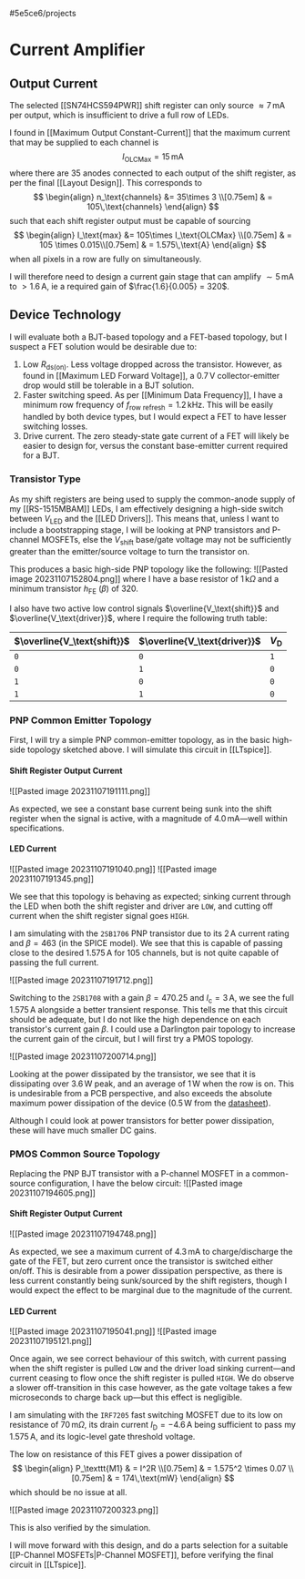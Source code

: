 #5e5ce6/projects 

# Current Amplifier

## Output Current

The selected [[SN74HCS594PWR]] shift register can only source $\approx 7\,\text{mA}$ per output, which is insufficient to drive a full row of LEDs.

I found in [[Maximum Output Constant-Current]] that the maximum current that may be supplied to each channel is
$$
I_\text{OLCMax} = 15\,\text{mA}
$$
where there are 35 anodes connected to each output of the shift register, as per the final [[Layout Design]]. This corresponds to
$$
\begin{align}
n_\text{channels} &= 35\times 3 \\[0.75em]
& = 105\,\text{channels}
\end{align}
$$
such that each shift register output must be capable of sourcing
$$
\begin{align}
I_\text{max} &= 105\times I_\text{OLCMax} \\[0.75em]
& = 105 \times 0.015\\[0.75em]
& = 1.575\,\text{A}
\end{align}
$$
when all pixels in a row are fully on simultaneously.

I will therefore need to design a current gain stage that can amplify $\sim5\,\text{mA}$ to $> 1.6\,\text{A}$, ie a required gain of $\frac{1.6}{0.005} = 320$.

## Device Technology

I will evaluate both a BJT-based topology and a FET-based topology, but I suspect a FET solution would be desirable due to:

1. Low $R_{\text{ds(on)}}$. Less voltage dropped across the transistor. However, as found in [[Maximum LED Forward Voltage]], a $0.7\,\text{V}$ collector-emitter drop would still be tolerable in a BJT solution.
2. Faster switching speed. As per [[Minimum Data Frequency]], I have a minimum row frequency of $f_\text{row refresh} = 1.2\,\text{kHz}$. This will be easily handled by both device types, but I would expect a FET to have lesser switching losses.
3. Drive current. The zero steady-state gate current of a FET will likely be easier to design for, versus the constant base-emitter current required for a BJT.

### Transistor Type

As my shift registers are being used to supply the common-anode supply of my [[RS-1515MBAM]] LEDs, I am effectively designing a high-side switch between $V_\text{LED}$ and the [[LED Drivers]]. This means that, unless I want to include a bootstrapping stage, I will be looking at PNP transistors and P-channel MOSFETs, else the $V_\text{shift}$ base/gate voltage may not be sufficiently greater than the emitter/source voltage to turn the transistor on.

This produces a basic high-side PNP topology like the following:
![[Pasted image 20231107152804.png]]
where I have a base resistor of $1\,\text{k}\Omega$ and a minimum transistor $h_\text{FE}$ ($\beta$) of $320$.

I also have two active low control signals $\overline{V_\text{shift}}$ and $\overline{V_\text{driver}}$, where I require the following truth table:

| $\overline{V_\text{shift}}$ | $\overline{V_\text{driver}}$ | $V_\text{D}$ |
| --------------------------- | ---------------------------- | ------------ |
| `0`                         | `0`                          | `1`          |
| `0`                         | `1`                          | `0`          |
| `1`                         | `0`                          | `0`          |
| `1`                         | `1`                          | `0`          |

### PNP Common Emitter Topology

First, I will try a simple PNP common-emitter topology, as in the basic high-side topology sketched above. I will simulate this circuit in [[LTspice]].

#### Shift Register Output Current

![[Pasted image 20231107191111.png]]

As expected, we see a constant base current being sunk into the shift register when the signal is active, with a magnitude of $4.0\,\text{mA}$—well within specifications.

#### LED Current

![[Pasted image 20231107191040.png]]
![[Pasted image 20231107191345.png]]

We see that this topology is behaving as expected; sinking current through the LED when both the shift register and driver are `LOW`, and cutting off current when the shift register signal goes `HIGH`.

I am simulating with the `2SB1706` PNP transistor due to its $2\,\text{A}$ current rating and $\beta=463$ (in the SPICE model). We see that this is capable of passing close to the desired $1.575\,\text{A}$ for 105 channels, but is not quite capable of passing the full current.

![[Pasted image 20231107191712.png]]

Switching to the `2SB1708` with a gain $\beta=470.25$ and $I_\text{c} = 3\,\text{A}$, we see the full $1.575\,\text{A}$ alongside a better transient response. This tells me that this circuit should be adequate, but I do not like the high dependence on each transistor's current gain $\beta$. I could use a Darlington pair topology to increase the current gain of the circuit, but I will first try a PMOS topology.

![[Pasted image 20231107200714.png]]

Looking at the power dissipated by the transistor, we see that it is dissipating over $3.6\,\text{W}$ peak, and an average of $1\,\text{W}$ when the row is on. This is undesirable from a PCB perspective, and also exceeds the absolute maximum power dissipation of the device ($0.5\,\text{W}$ from the [datasheet](https://fscdn.rohm.com/en/products/databook/datasheet/discrete/transistor/bipolar/2sb1708tl-e.pdf)).

Although I could look at power transistors for better power dissipation, these will have much smaller DC gains.

### PMOS Common Source Topology

Replacing the PNP BJT transistor with a P-channel MOSFET in a common-source configuration, I have the below circuit:
![[Pasted image 20231107194605.png]]

#### Shift Register Output Current

![[Pasted image 20231107194748.png]]

As expected, we see a maximum current of $4.3\,\text{mA}$ to charge/discharge the gate of the FET, but zero current once the transistor is switched either on/off. This is desirable from a power dissipation perspective, as there is less current constantly being sunk/sourced by the shift registers, though I would expect the effect to be marginal due to the magnitude of the current.

#### LED Current

![[Pasted image 20231107195041.png]]
![[Pasted image 20231107195121.png]]

Once again, we see correct behaviour of this switch, with current passing when the shift register is pulled `LOW` and the driver load sinking current—and current ceasing to flow once the shift register is pulled `HIGH`. We do observe a slower off-transition in this case however, as the gate voltage takes a few microseconds to charge back up—but this effect is negligible.

I am simulating with the `IRF7205` fast switching MOSFET due to its low on resistance of $70\,\text{m}\Omega$, its drain current $I_\text{D} = -4.6\,\text{A}$ being sufficient to pass my $1.575\,\text{A}$, and its logic-level gate threshold voltage.

The low on resistance of this FET gives a power dissipation of
$$
\begin{align}
P_\texttt{M1} & = I^2R \\[0.75em]
& = 1.575^2 \times 0.07 \\[0.75em]
& = 174\,\text{mW}
\end{align}
$$
which should be no issue at all.

![[Pasted image 20231107200323.png]]

This is also verified by the simulation.

I will move forward with this design, and do a parts selection for a suitable [[P-Channel MOSFETs|P-Channel MOSFET]], before verifying the final circuit in [[LTspice]].
